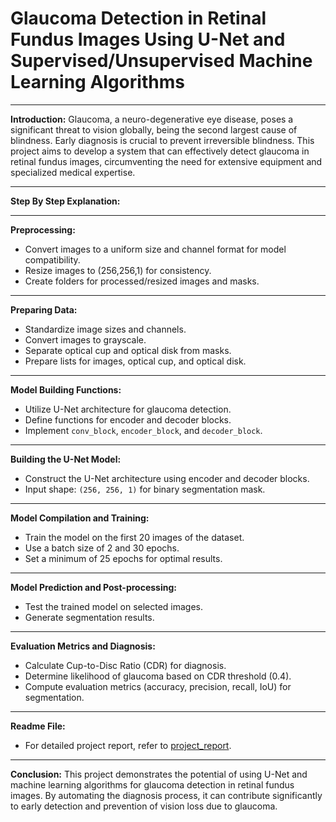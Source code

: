# Glaucoma Detection in Retinal Fundus Images Using U-Net and Supervised/Unsupervised Machine Learning Algorithms

---

**Introduction:**
Glaucoma, a neuro-degenerative eye disease, poses a significant threat to vision globally, being the second largest cause of blindness. Early diagnosis is crucial to prevent irreversible blindness. This project aims to develop a system that can effectively detect glaucoma in retinal fundus images, circumventing the need for extensive equipment and specialized medical expertise.

---

**Step By Step Explanation:**

---

**Preprocessing:**
- Convert images to a uniform size and channel format for model compatibility.
- Resize images to (256,256,1) for consistency.
- Create folders for processed/resized images and masks.

---

**Preparing Data:**
- Standardize image sizes and channels.
- Convert images to grayscale.
- Separate optical cup and optical disk from masks.
- Prepare lists for images, optical cup, and optical disk.

---

**Model Building Functions:**
- Utilize U-Net architecture for glaucoma detection.
- Define functions for encoder and decoder blocks.
- Implement `conv_block`, `encoder_block`, and `decoder_block`.

---

**Building the U-Net Model:**
- Construct the U-Net architecture using encoder and decoder blocks.
- Input shape: `(256, 256, 1)` for binary segmentation mask.


---

**Model Compilation and Training:**
- Train the model on the first 20 images of the dataset.
- Use a batch size of 2 and 30 epochs.
- Set a minimum of 25 epochs for optimal results.

---

**Model Prediction and Post-processing:**
- Test the trained model on selected images.
- Generate segmentation results.

---

**Evaluation Metrics and Diagnosis:**
- Calculate Cup-to-Disc Ratio (CDR) for diagnosis.
- Determine likelihood of glaucoma based on CDR threshold (0.4).
- Compute evaluation metrics (accuracy, precision, recall, IoU) for segmentation.

---

**Readme File:**
- For detailed project report, refer to [project_report](Project_Report.pdf).

---

**Conclusion:**
This project demonstrates the potential of using U-Net and machine learning algorithms for glaucoma detection in retinal fundus images. By automating the diagnosis process, it can contribute significantly to early detection and prevention of vision loss due to glaucoma.
